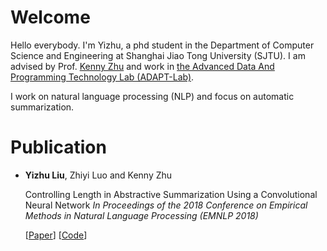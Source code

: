 # Welcome
Hello everybody. I'm Yizhu, a phd student in the Department of Computer Science and Engineering at Shanghai Jiao Tong University (SJTU). I am advised by Prof. [Kenny Zhu](http://www.cs.sjtu.edu.cn/~kzhu/) and work in [the Advanced Data And Programming Technology Lab (ADAPT-Lab)](https://adapt.seiee.sjtu.edu.cn/).

I work on natural language processing (NLP) and focus on automatic summarization.

# Publication

* **Yizhu Liu**, Zhiyi Luo and Kenny Zhu 

  Controlling Length in Abstractive Summarization Using a Convolutional Neural Network *In Proceedings of the 2018 Conference on Empirical Methods in Natural Language
Processing (EMNLP 2018)*

  [[Paper](https://www.aclweb.org/anthology/D18-1444/)] [[Code](https://github.com/YizhuLiu/sumlen)]
